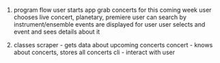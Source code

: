 1. program flow
  user starts app
  grab concerts for this coming week
  user chooses live concert, planetary, premiere
  user can search by instrument/ensemble
  events are displayed for user
  user selects and event and sees details about it

2. classes
  scraper - gets data about upcoming concerts
  concert - knows about concerts, stores all concerts
  cli - interact with user
